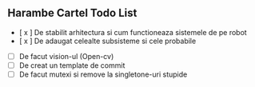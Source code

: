 ## Harambe Cartel Todo List
- [ x ] De stabilit arhitectura si cum functioneaza sistemele de pe robot
- [ x ] De adaugat celealte subsisteme si cele probabile 
- [ ] De facut vision-ul (Open-cv)
- [ ] De creat un template de commit
- [ ] De facut mutexi si remove la singletone-uri stupide
